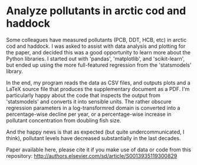 # Analyze pollutants in arctic cod and haddock

Some colleagues have measured pollutants (PCB, DDT, HCB, etc) in
arctic cod and haddock.  I was asked to assist with data analysis and
plotting for the paper, and decided this was a good opportunity to
learn more about the Python libraries. I started out with 'pandas',
'matplotlib', and 'scikit-learn', but ended up using the more
full-featured regression from the 'statsmodels' library.

In the end, my program reads the data as CSV files, and outputs plots
and a LaTeX source file that produces the supplementary document as a
PDF.  I'm particularly happy about the code that inspects the output
from 'statsmodels' and converts it into sensible units.  The rather
obscure regression parameters in a log-transformred domain is
converted into a percentage-wise decline per year, or a
percentage-wise increase in pollutant concentration from doubling fish
size.

And the happy news is that as expected (but quite undercommunicated, I
think), pollutant levels have decreased substantially in the last
decades. 

Paper available here, please cite it if you make use of data or code
from this repository: <http://authors.elsevier.com/sd/article/S0013935119300829>
